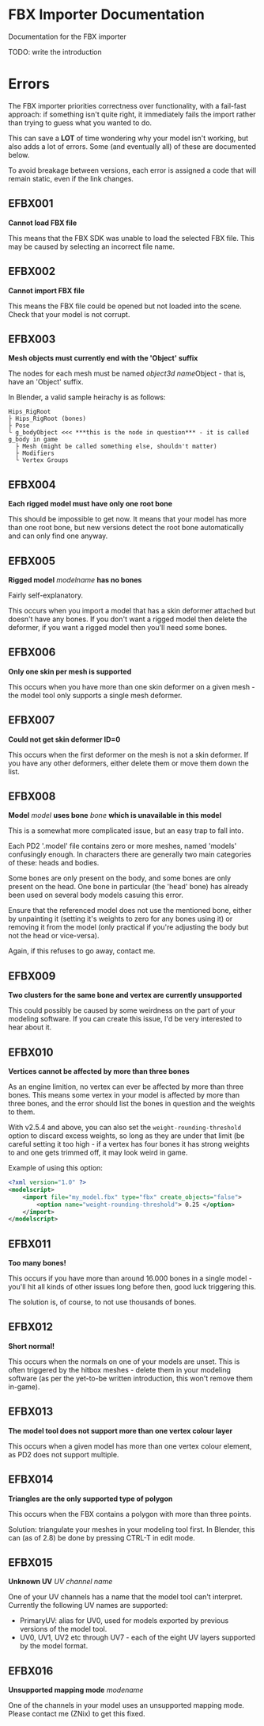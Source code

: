 # FBX Importer Documentation

Documentation for the FBX importer

TODO: write the introduction

# Errors

The FBX importer priorities correctness over functionality, with a fail-fast
approach: if something isn't quite right, it immediately fails the import
rather than trying to guess what you wanted to do.

This can save a **LOT** of time wondering why your model isn't working, but
also adds a lot of errors. Some (and eventually all) of these are documented
below.

To avoid breakage between versions, each error is assigned a code that will
remain static, even if the link changes.

## EFBX001

**Cannot load FBX file**

This means that the FBX SDK was unable to load the selected FBX file. This
may be caused by selecting an incorrect file name.

## EFBX002

**Cannot import FBX file**

This means the FBX file could be opened but not loaded into the scene. Check
that your model is not corrupt.

## EFBX003

**Mesh objects must currently end with the 'Object' suffix**

The nodes for each mesh must be named *object3d name*Object - that is, have an 'Object' suffix.

In Blender, a valid sample heirachy is as follows:

```
Hips_RigRoot
├ Hips_RigRoot (bones)
├ Pose
└ g_bodyObject <<< ***this is the node in question*** - it is called g_body in game
  ├ Mesh (might be called something else, shouldn't matter)
  ├ Modifiers
  └ Vertex Groups
```

## EFBX004

**Each rigged model must have only one root bone**

This should be impossible to get now. It means that your model has more than one root
bone, but new versions detect the root bone automatically and can only find one anyway.

## EFBX005

**Rigged model** *modelname* **has no bones**

Fairly self-explanatory.

This occurs when you import a model that has a skin deformer attached but doesn't have
any bones. If you don't want a rigged model then delete the deformer, if you want a
rigged model then you'll need some bones.

## EFBX006

**Only one skin per mesh is supported**

This occurs when you have more than one skin deformer on a given mesh - the model tool
only supports a single mesh deformer.

## EFBX007

**Could not get skin deformer ID=0**

This occurs when the first deformer on the mesh is not a skin deformer. If you have
any other deformers, either delete them or move them down the list.

## EFBX008

**Model** *model* **uses bone** *bone* **which is unavailable in this model**

This is a somewhat more complicated issue, but an easy trap to fall into.

Each PD2 '.model' file contains zero or more meshes, named 'models' confusingly
enough. In characters there are generally two main categories of these: heads and
bodies.

Some bones are only present on the body, and some bones are only present on the
head. One bone in particular (the 'head' bone) has already been used on several
body models casuing this error.

Ensure that the referenced model does not use the mentioned bone, either by
unpainting it (setting it's weights to zero for any bones using it) or
removing it from the model (only practical if you're adjusting the body but
not the head or vice-versa).

Again, if this refuses to go away, contact me.

## EFBX009

**Two clusters for the same bone and vertex are currently unsupported**

This could possibly be caused by some weirdness on the part of your modeling
software. If you can create this issue, I'd be very interested to hear about it.

## EFBX010

**Vertices cannot be affected by more than three bones**

As an engine limition, no vertex can ever be affected by more than three
bones. This means some vertex in your model is affected by more than three
bones, and the error should list the bones in question and the weights to them.

With v2.5.4 and above, you can also set the `weight-rounding-threshold` option
to discard excess weights, so long as they are under that limit (be careful setting
it too high - if a vertex has four bones it has strong weights to and one
gets trimmed off, it may look weird in game.

Example of using this option:

```xml
<?xml version="1.0" ?>
<modelscript>
    <import file="my_model.fbx" type="fbx" create_objects="false">
        <option name="weight-rounding-threshold"> 0.25 </option>
    </import>
</modelscript>
```

## EFBX011

**Too many bones!**

This occurs if you have more than around 16.000 bones in a single model - you'll
hit all kinds of other issues long before then, good luck triggering this.

The solution is, of course, to not use thousands of bones.

## EFBX012

**Short normal!**

This occurs when the normals on one of your models are unset. This is often
triggered by the hitbox meshes - delete them in your modeling software (as
per the yet-to-be written introduction, this won't remove them in-game).

## EFBX013

**The model tool does not support more than one vertex colour layer**

This occurs when a given model has more than one vertex colour element, as
PD2 does not support multiple.

## EFBX014

**Triangles are the only supported type of polygon**

This occurs when the FBX contains a polygon with more than three points.

Solution: triangulate your meshes in your modeling tool first. In Blender, this
can (as of 2.8) be done by pressing CTRL-T in edit mode.

## EFBX015

**Unknown UV** *UV channel name*

One of your UV channels has a name that the model tool can't interpret. Currently
the following UV names are supported:

* PrimaryUV: alias for UV0, used for models exported by previous versions of
the model tool.
* UV0, UV1, UV2 etc through UV7 - each of the eight UV layers supported by the
model format.

## EFBX016

**Unsupported mapping mode** *modename*

One of the channels in your model uses an unsupported mapping mode. Please contact
me (ZNix) to get this fixed.

